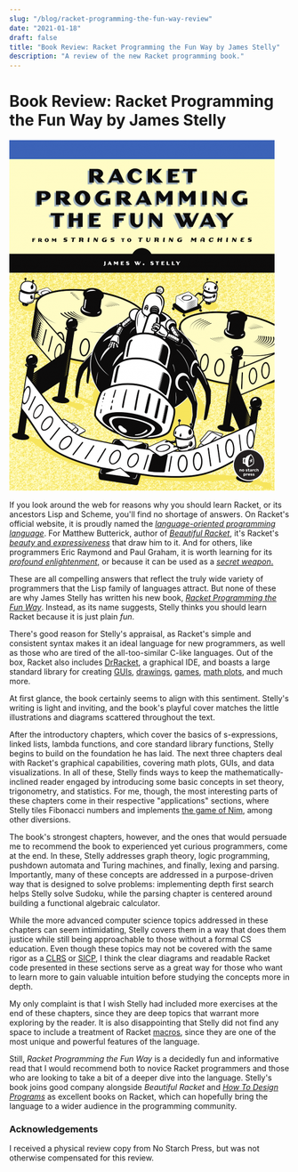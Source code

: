 ```yaml
---
slug: "/blog/racket-programming-the-fun-way-review"
date: "2021-01-18"
draft: false
title: "Book Review: Racket Programming the Fun Way by James Stelly"
description: "A review of the new Racket programming book."
---
```

# Book Review: Racket Programming the Fun Way by James Stelly

![Racket Programming the Fun Way Cover](../images/racket-the-fun-way.png)

If you look around the web for reasons why you should learn Racket, or its ancestors Lisp and Scheme, you'll find no shortage of answers. On Racket's official website, it is proudly named the [*language-oriented programming language*](https://racket-lang.org/). For Matthew Butterick, author of *[Beautiful Racket](https://beautifulracket.com/)*, it's Racket's [*beauty* and *expressiveness*](https://beautifulracket.com/appendix/why-racket-why-lisp.html) that draw him to it. And for others, like programmers Eric Raymond and Paul Graham, it is worth learning for its [*profound enlightenment*,](http://www.catb.org/esr/faqs/hacker-howto.html) or because it can be used as a [*secret weapon*.](http://www.paulgraham.com/avg.html)

These are all compelling answers that reflect the truly wide variety of programmers that the Lisp family of languages attract. But none of these are why James Stelly has written his new book, [*Racket Programming the Fun Way*](https://nostarch.com/racket-programming-fun-way). Instead, as its name suggests, Stelly thinks you should learn Racket because it is just plain *fun*.

There's good reason for Stelly's appraisal, as Racket's simple and consistent syntax makes it an ideal language for new programmers, as well as those who are tired of the all-too-similar C-like languages. Out of the box, Racket also includes [DrRacket](https://docs.racket-lang.org/drracket/), a graphical IDE, and boasts a large standard library for creating [GUIs](https://docs.racket-lang.org/gui/), [drawings](https://docs.racket-lang.org/draw/index.html), [games](https://docs.racket-lang.org/games/index.html), [math plots](https://docs.racket-lang.org/plot/), and much more.

At first glance, the book certainly seems to align with this sentiment. Stelly's writing is light and inviting, and the book's playful cover matches the little illustrations and diagrams scattered throughout the text. 

After the introductory chapters, which cover the basics of s-expressions, linked lists, lambda functions, and core standard library functions, Stelly begins to build on the foundation he has laid. The next three chapters deal with Racket's graphical capabilities, covering math plots, GUIs, and data visualizations. In all of these, Stelly finds ways to keep the mathematically-inclined reader engaged by introducing some basic concepts in set theory, trigonometry, and statistics. For me, though, the most interesting parts of these chapters come in their respective "applications" sections, where Stelly tiles Fibonacci numbers and implements [the game of Nim](https://en.wikipedia.org/wiki/Nim), among other diversions.

The book's strongest chapters, however, and the ones that would persuade me to recommend the book to experienced yet curious programmers, come at the end. In these, Stelly addresses graph theory, logic programming, pushdown automata and Turing machines, and finally, lexing and parsing. Importantly, many of these concepts are addressed in a purpose-driven way that is designed to solve problems: implementing depth first search helps Stelly solve Sudoku, while the parsing chapter is centered around building a functional algebraic calculator.

While the more advanced computer science topics addressed in these chapters can seem intimidating, Stelly covers them in a way that does them justice while still being approachable to those without a formal CS education. Even though these topics may not be covered with the same rigor as a [CLRS](https://en.wikipedia.org/wiki/Nim) or [SICP](https://mitpress.mit.edu/sites/default/files/sicp/full-text/book/book.html), I think the clear diagrams and readable Racket code presented in these sections serve as a great way for those who want to learn more to gain valuable intuition before studying the concepts more in depth.

My only complaint is that I wish Stelly had included more exercises at the end of these chapters, since they are deep topics that warrant more exploring by the reader. It is also disappointing that Stelly did not find any space to include a treatment of Racket [macros](https://docs.racket-lang.org/guide/macros.html), since they are one of the most unique and powerful features of the language.

Still, *Racket Programming the Fun Way* is a decidedly fun and informative read that I would recommend both to novice Racket programmers and those who are looking to take a bit of a deeper dive into the language. Stelly's book joins good company alongside *Beautiful Racket* and [*How To Design Programs*](https://htdp.org/) as excellent books on Racket, which can hopefully bring the language to a wider audience in the programming community.

### Acknowledgements

I received a physical review copy from No Starch Press, but was not otherwise compensated for this review.
